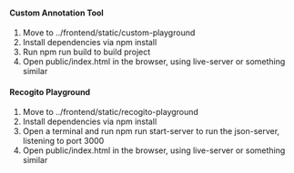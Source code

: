 #### Custom Annotation Tool
1. Move to ../frontend/static/custom-playground
2. Install dependencies via npm install
3. Run npm run build to build project
4. Open public/index.html in the browser, using live-server or something similar

#### Recogito Playground
1. Move to ../frontend/static/recogito-playground
2. Install dependencies via npm install
3. Open a terminal and run npm run start-server to run the json-server, listening to port 3000
4. Open public/index.html in the browser, using live-server or something similar
